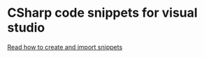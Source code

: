# CSharp code snippets for visual studio

[Read how to create and import snippets](https://learn.microsoft.com/en-us/visualstudio/ide/walkthrough-creating-a-code-snippet?view=vs-2022)
